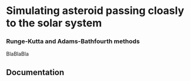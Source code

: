 # Simulating asteroid passing cloasly to the solar system
### Runge-Kutta and Adams-Bathfourth methods
BlaBlaBla

## Documentation
